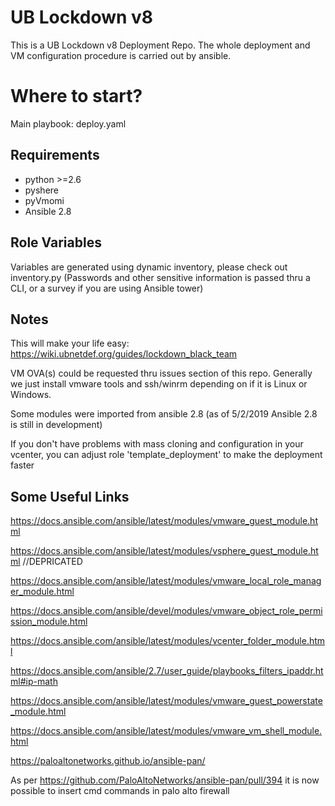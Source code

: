 UB Lockdown v8
=========
This is a UB Lockdown v8 Deployment Repo. The whole deployment and VM configuration procedure is carried out by ansible.

Where to start?
=========
Main playbook: deploy.yaml

Requirements
------------
- python >=2.6
- pyshere
- pyVmomi
- Ansible 2.8

Role Variables
--------------
Variables are generated using dynamic inventory, please check out inventory.py
(Passwords and other sensitive information is passed thru a CLI, or a survey if you are using Ansible tower)

Notes
--------------
This will make your life easy: https://wiki.ubnetdef.org/guides/lockdown_black_team

VM OVA(s) could be requested thru issues section of this repo. Generally we just install vmware tools and ssh/winrm depending on if it is Linux or Windows.

Some modules were imported from ansible 2.8 (as of 5/2/2019 Ansible 2.8 is still in development)

If you don't have problems with mass cloning and configuration in your vcenter, you can adjust role 'template_deployment' to make the deployment faster

Some Useful Links
------------------
https://docs.ansible.com/ansible/latest/modules/vmware_guest_module.html

https://docs.ansible.com/ansible/latest/modules/vsphere_guest_module.html //DEPRICATED

https://docs.ansible.com/ansible/latest/modules/vmware_local_role_manager_module.html

https://docs.ansible.com/ansible/devel/modules/vmware_object_role_permission_module.html

https://docs.ansible.com/ansible/latest/modules/vcenter_folder_module.html

https://docs.ansible.com/ansible/2.7/user_guide/playbooks_filters_ipaddr.html#ip-math

https://docs.ansible.com/ansible/latest/modules/vmware_guest_powerstate_module.html

https://docs.ansible.com/ansible/latest/modules/vmware_vm_shell_module.html

https://paloaltonetworks.github.io/ansible-pan/

As per https://github.com/PaloAltoNetworks/ansible-pan/pull/394 it is now possible to insert cmd commands in palo alto firewall
